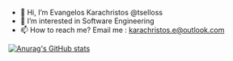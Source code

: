 - 👋 Hi, I’m Evangelos Karachristos @tselloss
- 👀 I’m interested in Software Engineering
- 📫 How to reach me? Email me : karachristos.e@outlook.com

[![Anurag's GitHub stats](https://github-readme-stats.vercel.app/api?tselloss=anuraghazra)](https://github.com/anuraghazra/github-readme-stats)
